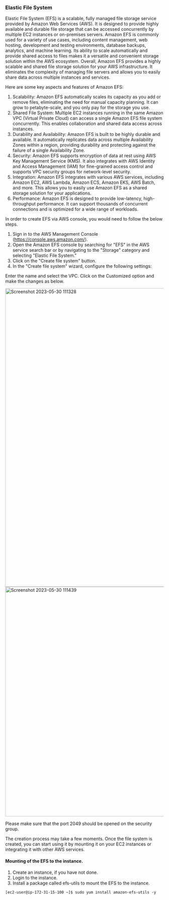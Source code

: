 ### Elastic File System

Elastic File System (EFS) is a scalable, fully managed file storage service provided by Amazon Web Services (AWS). It is designed to provide highly available and durable file storage that can be accessed concurrently by multiple EC2 instances or on-premises servers. Amazon EFS is commonly used for a variety of use cases, including content management, web hosting, development and testing environments, database backups, analytics, and machine learning. Its ability to scale automatically and provide shared access to files makes it a versatile and convenient storage solution within the AWS ecosystem. Overall, Amazon EFS provides a highly scalable and shared file storage solution for your AWS infrastructure. It eliminates the complexity of managing file servers and allows you to easily share data across multiple instances and services.

Here are some key aspects and features of Amazon EFS:

1. Scalability: Amazon EFS automatically scales its capacity as you add or remove files, eliminating the need for manual capacity planning. It can grow to petabyte-scale, and you only pay for the storage you use.
2. Shared File System: Multiple EC2 instances running in the same Amazon VPC (Virtual Private Cloud) can access a single Amazon EFS file system concurrently. This enables collaboration and shared data access across instances.
3. Durability and Availability: Amazon EFS is built to be highly durable and available. It automatically replicates data across multiple Availability Zones within a region, providing durability and protecting against the failure of a single Availability Zone.
4. Security: Amazon EFS supports encryption of data at rest using AWS Key Management Service (KMS). It also integrates with AWS Identity and Access Management (IAM) for fine-grained access control and supports VPC security groups for network-level security.
5. Integration: Amazon EFS integrates with various AWS services, including Amazon EC2, AWS Lambda, Amazon ECS, Amazon EKS, AWS Batch, and more. This allows you to easily use Amazon EFS as a shared storage solution for your applications.
6. Performance: Amazon EFS is designed to provide low-latency, high-throughput performance. It can support thousands of concurrent connections and is optimized for a wide range of workloads.


In order to create EFS via AWS console, you would need to follow the below steps.

1. Sign in to the AWS Management Console (https://console.aws.amazon.com/).
2. Open the Amazon EFS console by searching for "EFS" in the AWS service search bar or by navigating to the "Storage" category and selecting "Elastic File System."
3. Click on the "Create file system" button.
4. In the "Create file system" wizard, configure the following settings:

Enter the name and select the VPC. Click on the Customized option and make the changes as below.

<img width="948" alt="Screenshot 2023-05-30 111328" src="https://github.com/arshadrebin/efs/assets/116037443/a7a526e0-6fff-46f2-8de8-8b0513880566">
   
<img width="730" alt="Screenshot 2023-05-30 111439" src="https://github.com/arshadrebin/efs/assets/116037443/d2196477-730b-40f2-a6ad-95cbc517e20e">

Please make sure that the port 2049 should be opened on the security group.

The creation process may take a few moments. Once the file system is created, you can start using it by mounting it on your EC2 instances or integrating it with other AWS services.

#### Mounting of the EFS to the instance.

1. Create an instance, if you have not done.
2. Login to the instance.
3. Install a package called efs-utils to mount the EFS to the instance.

```#ssh -i keypair ec2-user@Public IP or Public DNS
[ec2-user@ip-172-31-15-100 ~]$ sudo yum install amazon-efs-utils -y







